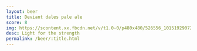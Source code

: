 ```yaml
---
layout: beer
title: Deviant dales pale ale
score: 8
img: https://scontent.xx.fbcdn.net/v/t1.0-0/p480x480/526556_10151929072623745_428217529_n.jpg?oh=063ad4bb5273dc5bcea30832163fd14b&oe=5879B518
desc: Light for the strength
permalink: /beer/:title.html
---
```

